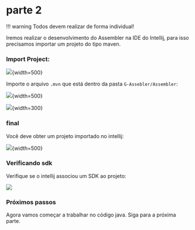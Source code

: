 # parte 2

!!! warning
    Todos devem realizar de forma individual!

Iremos realizar o desenvolvimento do Assembler na IDE do Intellij, para isso precisamos importar um projeto do tipo maven.

### Import Project:

![](../figs/H-Assembler/intellij/1.png){width=500}

Importe o arquivo `.mvn` que está dentro da pasta `G-Assebler/Assembler`:

![](../figs/H-Assembler/intellij/2.png){width=500}

![](../figs/H-Assembler/intellij/3.png){width=300}

### final

Você deve obter um projeto importado no intellij:

![](../figs/H-Assembler/intellij/4.png){width=500}

### Verificando sdk

Verifique se o intellij associou um SDK ao projeto:

![](../figs/H-Assembler/intellij/5.gif)

### Próximos passos

Agora vamos começar a trabalhar no código java. Siga para a próxima parte.
